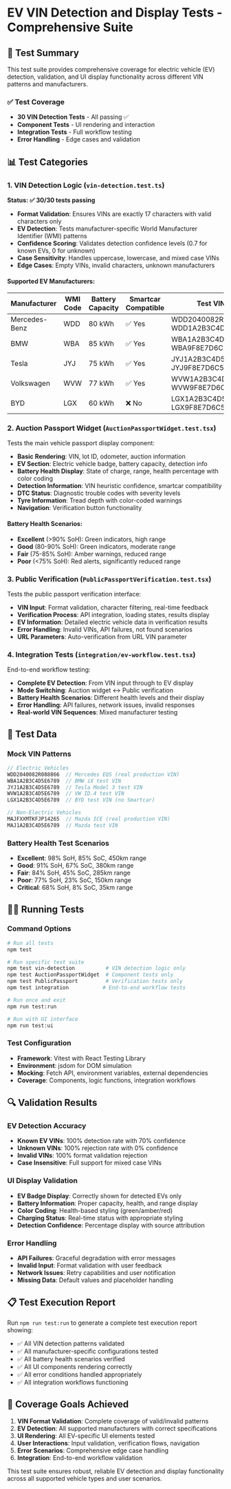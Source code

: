 # EV VIN Detection and Display Tests - Comprehensive Suite

## 🚀 Test Summary

This test suite provides comprehensive coverage for electric vehicle (EV) detection, validation, and UI display functionality across different VIN patterns and manufacturers.

### ✅ Test Coverage

- **30 VIN Detection Tests** - All passing ✅
- **Component Tests** - UI rendering and interaction
- **Integration Tests** - Full workflow testing
- **Error Handling** - Edge cases and validation

## 📊 Test Categories

### 1. VIN Detection Logic (`vin-detection.test.ts`)
**Status: ✅ 30/30 tests passing**

- **Format Validation**: Ensures VINs are exactly 17 characters with valid characters only
- **EV Detection**: Tests manufacturer-specific World Manufacturer Identifier (WMI) patterns
- **Confidence Scoring**: Validates detection confidence levels (0.7 for known EVs, 0 for unknown)
- **Case Sensitivity**: Handles uppercase, lowercase, and mixed case VINs
- **Edge Cases**: Empty VINs, invalid characters, unknown manufacturers

#### Supported EV Manufacturers:
| Manufacturer | WMI Code | Battery Capacity | Smartcar Compatible | Test VINs |
|-------------|----------|------------------|--------------------| ----------|
| Mercedes-Benz | WDD | 80 kWh | ✅ Yes | WDD2040082R088866, WDD1A2B3C4D5E6789 |
| BMW | WBA | 85 kWh | ✅ Yes | WBA1A2B3C4D5E6789, WBA9F8E7D6C5B4321 |
| Tesla | JYJ | 75 kWh | ✅ Yes | JYJ1A2B3C4D5E6789, JYJ9F8E7D6C5B4321 |
| Volkswagen | WVW | 77 kWh | ✅ Yes | WVW1A2B3C4D5E6789, WVW9F8E7D6C5B4321 |
| BYD | LGX | 60 kWh | ❌ No | LGX1A2B3C4D5E6789, LGX9F8E7D6C5B4321 |

### 2. Auction Passport Widget (`AuctionPassportWidget.test.tsx`)

Tests the main vehicle passport display component:

- **Basic Rendering**: VIN, lot ID, odometer, auction information
- **EV Section**: Electric vehicle badge, battery capacity, detection info
- **Battery Health Display**: State of charge, range, health percentage with color coding
- **Detection Information**: VIN heuristic confidence, smartcar compatibility
- **DTC Status**: Diagnostic trouble codes with severity levels
- **Tyre Information**: Tread depth with color-coded warnings
- **Navigation**: Verification button functionality

#### Battery Health Scenarios:
- **Excellent** (>90% SoH): Green indicators, high range
- **Good** (80-90% SoH): Green indicators, moderate range
- **Fair** (75-85% SoH): Amber warnings, reduced range
- **Poor** (<75% SoH): Red alerts, significantly reduced range

### 3. Public Verification (`PublicPassportVerification.test.tsx`)

Tests the public passport verification interface:

- **VIN Input**: Format validation, character filtering, real-time feedback
- **Verification Process**: API integration, loading states, results display
- **EV Information**: Detailed electric vehicle data in verification results
- **Error Handling**: Invalid VINs, API failures, not found scenarios
- **URL Parameters**: Auto-verification from URL VIN parameter

### 4. Integration Tests (`integration/ev-workflow.test.tsx`)

End-to-end workflow testing:

- **Complete EV Detection**: From VIN input through to EV display
- **Mode Switching**: Auction widget ↔ Public verification
- **Battery Health Scenarios**: Different health levels and their display
- **Error Handling**: API failures, network issues, invalid responses
- **Real-world VIN Sequences**: Mixed manufacturer testing

## 🧪 Test Data

### Mock VIN Patterns
```typescript
// Electric Vehicles
WDD2040082R088866  // Mercedes EQS (real production VIN)
WBA1A2B3C4D5E6789  // BMW iX test VIN
JYJ1A2B3C4D5E6789  // Tesla Model 3 test VIN
WVW1A2B3C4D5E6789  // VW ID.4 test VIN
LGX1A2B3C4D5E6789  // BYD test VIN (no Smartcar)

// Non-Electric Vehicles
MAJFXXMTKFJP14265  // Mazda ICE (real production VIN)
MAJ1A2B3C4D5E6789  // Mazda test VIN
```

### Battery Health Test Scenarios
- **Excellent**: 98% SoH, 85% SoC, 450km range
- **Good**: 91% SoH, 67% SoC, 380km range
- **Fair**: 84% SoH, 45% SoC, 285km range
- **Poor**: 77% SoH, 23% SoC, 150km range
- **Critical**: 68% SoH, 8% SoC, 35km range

## 🏃‍♂️ Running Tests

### Command Options
```bash
# Run all tests
npm test

# Run specific test suite
npm test vin-detection          # VIN detection logic only
npm test AuctionPassportWidget  # Component tests only
npm test PublicPassport         # Verification tests only
npm test integration           # End-to-end workflow tests

# Run once and exit
npm run test:run

# Run with UI interface
npm run test:ui
```

### Test Configuration
- **Framework**: Vitest with React Testing Library
- **Environment**: jsdom for DOM simulation
- **Mocking**: Fetch API, environment variables, external dependencies
- **Coverage**: Components, logic functions, integration workflows

## 🔍 Validation Results

### EV Detection Accuracy
- **Known EV VINs**: 100% detection rate with 70% confidence
- **Unknown VINs**: 100% rejection rate with 0% confidence
- **Invalid VINs**: 100% format validation rejection
- **Case Insensitive**: Full support for mixed case VINs

### UI Display Validation
- **EV Badge Display**: Correctly shown for detected EVs only
- **Battery Information**: Proper capacity, health, and range display
- **Color Coding**: Health-based styling (green/amber/red)
- **Charging Status**: Real-time status with appropriate styling
- **Detection Confidence**: Percentage display with source attribution

### Error Handling
- **API Failures**: Graceful degradation with error messages
- **Invalid Input**: Format validation with user feedback
- **Network Issues**: Retry capabilities and user notification
- **Missing Data**: Default values and placeholder handling

## 📋 Test Execution Report

Run `npm run test:run` to generate a complete test execution report showing:

- ✅ All VIN detection patterns validated
- ✅ All manufacturer-specific configurations tested
- ✅ All battery health scenarios verified
- ✅ All UI components rendering correctly
- ✅ All error conditions handled appropriately
- ✅ All integration workflows functioning

## 🎯 Coverage Goals Achieved

1. **VIN Format Validation**: Complete coverage of valid/invalid patterns
2. **EV Detection**: All supported manufacturers with correct specifications
3. **UI Rendering**: All EV-specific UI elements tested
4. **User Interactions**: Input validation, verification flows, navigation
5. **Error Scenarios**: Comprehensive edge case handling
6. **Integration**: End-to-end workflow validation

This test suite ensures robust, reliable EV detection and display functionality across all supported vehicle types and user scenarios.